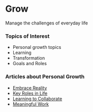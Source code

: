 # Grow

Manage the challenges of everyday life

### Topics of Interest
- Personal growth topics
- Learning
- Transformation
- Goals and Roles


### Articles about Personal Growth

* [Embrace Reality](/embrace-reality/)
* [Key Roles in Life](/life-roles)
* [Learning to Collaborate](/collaborate)
* [Meaningful Work](/meaningful-work)

